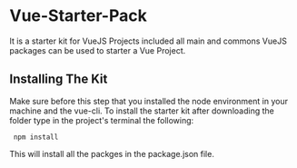 # Vue-Starter-Pack
It is a starter kit for VueJS Projects included all main and commons VueJS packages can be used to starter a Vue Project.

## Installing The Kit
Make sure before this step that you installed the node environment in your machine and the vue-cli.
To install the starter kit after downloading the folder type in the project's terminal the following:
 ```
  npm install
 ```
 This will install all the packges in the package.json file.
